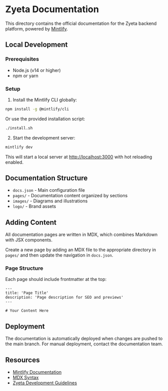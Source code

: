 # Zyeta Documentation

This directory contains the official documentation for the Zyeta backend platform, powered by [Mintlify](https://mintlify.com).

## Local Development

### Prerequisites

- Node.js (v14 or higher)
- npm or yarn

### Setup

1. Install the Mintlify CLI globally:

```bash
npm install -g @mintlify/cli
```

Or use the provided installation script:

```bash
./install.sh
```

2. Start the development server:

```bash
mintlify dev
```

This will start a local server at [http://localhost:3000](http://localhost:3000) with hot reloading enabled.

## Documentation Structure

- `docs.json` - Main configuration file
- `pages/` - Documentation content organized by sections
- `images/` - Diagrams and illustrations
- `logo/` - Brand assets

## Adding Content

All documentation pages are written in MDX, which combines Markdown with JSX components.

Create a new page by adding an MDX file to the appropriate directory in `pages/` and then update the navigation in `docs.json`.

### Page Structure

Each page should include frontmatter at the top:

```mdx
---
title: 'Page Title'
description: 'Page description for SEO and previews'
---

# Your Content Here
```

## Deployment

The documentation is automatically deployed when changes are pushed to the main branch. For manual deployment, contact the documentation team.

## Resources

- [Mintlify Documentation](https://mintlify.com/docs)
- [MDX Syntax](https://mdxjs.com/docs/what-is-mdx)
- [Zyeta Development Guidelines](https://github.com/zyeta-io/guidelines) 